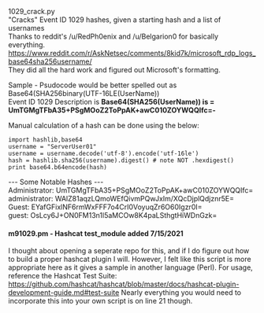 1029_crack.py  
"Cracks" Event ID 1029 hashes, given a starting hash and a list of usernames  
Thanks to reddit's /u/RedPh0enix and /u/Belgarion0 for basically everything.  
https://www.reddit.com/r/AskNetsec/comments/8kid7k/microsoft_rdp_logs_base64sha256username/  
They did all the hard work and figured out Microsoft's formatting.


Sample - Psudocode would be better spelled out as Base64(SHA256binary(UTF-16LE(UserName))  
Event ID 1029 Description is **Base64(SHA256(UserName)) is = UmTGMgTFbA35+PSgMOoZ2ToPpAK+awC010ZOYWQQIfc=-**

Manual calculation of a hash can be done using the below:
```
import hashlib,base64
username = "ServerUser01"
username = username.decode('utf-8').encode('utf-16le')
hash = hashlib.sha256(username).digest() # note NOT .hexdigest()
print base64.b64encode(hash)
```

--- Some Notable Hashes ---  
Administrator:	UmTGMgTFbA35+PSgMOoZ2ToPpAK+awC010ZOYWQQIfc=  
administrator:	WAlZ81aqzLQmoWEfQivmPQwJxIm/XQcDjplQdjznr5E=  
Guest:		EYafGFixlNF6rmWxFFF7o4CrI0VoyuqZr6O60Igzr0I=  
guest:		OsLcy6J+ON0FM13n1l5aMCOw8K4paLSthgtHiWDnGzk= 

#### m91029.pm - Hashcat test_module added 7/15/2021
I thought about opening a seperate repo for this, and if I do figure out how to build a proper hashcat plugin I will.
However, I felt like this script is more appropriate here as it gives a sample in another language (Perl).
For usage, reference the Hashcat Test Suite: https://github.com/hashcat/hashcat/blob/master/docs/hashcat-plugin-development-guide.md#test-suite
Nearly everything you would need to incorporate this into your own script is on line 21 though.
